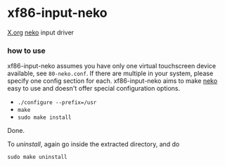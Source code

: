 # xf86-input-neko
[X.org](https://x.org/) [neko](http://HiradNikoo/neko) input driver

### how to use
xf86-input-neko assumes you have only one virtual touchscreen device available, see
`80-neko.conf`. If there are multiple in your system, please specify one config
section for each.
xf86-input-neko aims to make [neko](http://HiradNikoo/neko) easy to use and doesn't
offer special configuration options.

* `./configure --prefix=/usr`
* `make`
* `sudo make install`

Done.

To _uninstall_, again go inside the extracted directory, and do

    sudo make uninstall
